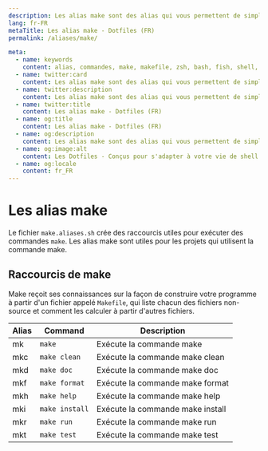 ```yaml
---
description: Les alias make sont des alias qui vous permettent de simplifier l'utilisation de la commande make. Les alias make sont utiles pour les projets qui utilisent la commande make.
lang: fr-FR
metaTitle: Les alias make - Dotfiles (FR)
permalink: /aliases/make/

meta:
  - name: keywords
    content: alias, commandes, make, makefile, zsh, bash, fish, shell, dotfiles
  - name: twitter:card
    content: Les alias make sont des alias qui vous permettent de simplifier l'utilisation de la commande make. Les alias make sont utiles pour les projets qui utilisent la commande make.
  - name: twitter:description
    content: Les alias make sont des alias qui vous permettent de simplifier l'utilisation de la commande make. Les alias make sont utiles pour les projets qui utilisent la commande make.
  - name: twitter:title
    content: Les alias make - Dotfiles (FR)
  - name: og:title
    content: Les alias make - Dotfiles (FR)
  - name: og:description
    content: Les alias make sont des alias qui vous permettent de simplifier l'utilisation de la commande make. Les alias make sont utiles pour les projets qui utilisent la commande make.
  - name: og:image:alt
    content: Les Dotfiles - Conçus pour s'adapter à votre vie de shell
  - name: og:locale
    content: fr_FR
---
```


# Les alias make

Le fichier `make.aliases.sh` crée des raccourcis utiles pour exécuter des
commandes `make`. Les alias make sont utiles pour les projets qui utilisent la
commande make.

## Raccourcis de make

Make reçoit ses connaissances sur la façon de construire votre programme à
partir d'un fichier appelé `Makefile`, qui liste chacun des fichiers non-source
et comment les calculer à partir d'autres fichiers.

| Alias | Command | Description |
| ----- | ----- | ----- |
| mk | `make` | Exécute la commande make |
| mkc | `make clean` | Exécute la commande make clean |
| mkd | `make doc` | Exécute la commande make doc |
| mkf | `make format` | Exécute la commande make format |
| mkh | `make help` | Exécute la commande make help |
| mki | `make install` | Exécute la commande make install |
| mkr | `make run` | Exécute la commande make run |
| mkt | `make test` | Exécute la commande make test |
